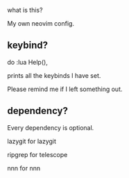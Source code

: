  what is this?

My own neovim config.

## keybind?

do :lua Help(),

prints all the keybinds I have set.

Please remind me if I left something out.

## dependency? 

Every dependency is optional.

lazygit for lazygit

ripgrep for telescope

nnn for nnn
